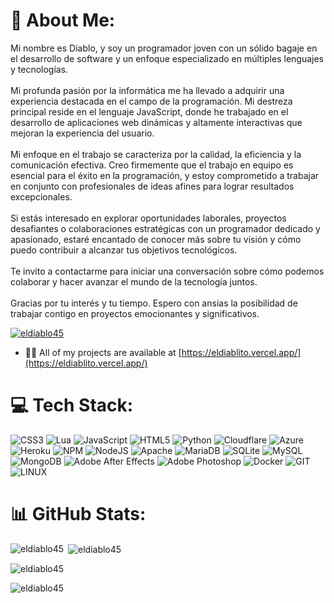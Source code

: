 # 💫 About Me:
Mi nombre es Diablo, y soy un programador joven con un sólido bagaje en el desarrollo de software y un enfoque especializado en múltiples lenguajes y tecnologías.<br><br>Mi profunda pasión por la informática me ha llevado a adquirir una experiencia destacada en el campo de la programación. Mi destreza principal reside en el lenguaje JavaScript, donde he trabajado en el desarrollo de aplicaciones web dinámicas y altamente interactivas que mejoran la experiencia del usuario.<br><br>Mi enfoque en el trabajo se caracteriza por la calidad, la eficiencia y la comunicación efectiva. Creo firmemente que el trabajo en equipo es esencial para el éxito en la programación, y estoy comprometido a trabajar en conjunto con profesionales de ideas afines para lograr resultados excepcionales.<br><br>Si estás interesado en explorar oportunidades laborales, proyectos desafiantes o colaboraciones estratégicas con un programador dedicado y apasionado, estaré encantado de conocer más sobre tu visión y cómo puedo contribuir a alcanzar tus objetivos tecnológicos.<br><br>Te invito a contactarme para iniciar una conversación sobre cómo podemos colaborar y hacer avanzar el mundo de la tecnología juntos.<br><br>Gracias por tu interés y tu tiempo. Espero con ansias la posibilidad de trabajar contigo en proyectos emocionantes y significativos.

<p align="left"> <a href="https://github.com/ryo-ma/github-profile-trophy"><img src="https://github-profile-trophy.vercel.app/?username=eldiablo45" alt="eldiablo45" /></a> </p>

- 👨‍💻 All of my projects are available at [https://eldiablito.vercel.app/](https://eldiablito.vercel.app/)

# 💻 Tech Stack:
![CSS3](https://img.shields.io/badge/css3-%231572B6.svg?style=for-the-badge&logo=css3&logoColor=white) ![Lua](https://img.shields.io/badge/lua-%232C2D72.svg?style=for-the-badge&logo=lua&logoColor=white) ![JavaScript](https://img.shields.io/badge/javascript-%23323330.svg?style=for-the-badge&logo=javascript&logoColor=%23F7DF1E) ![HTML5](https://img.shields.io/badge/html5-%23E34F26.svg?style=for-the-badge&logo=html5&logoColor=white) ![Python](https://img.shields.io/badge/python-3670A0?style=for-the-badge&logo=python&logoColor=ffdd54) ![Cloudflare](https://img.shields.io/badge/Cloudflare-F38020?style=for-the-badge&logo=Cloudflare&logoColor=white) ![Azure](https://img.shields.io/badge/azure-%230072C6.svg?style=for-the-badge&logo=azure-devops&logoColor=white) ![Heroku](https://img.shields.io/badge/heroku-%23430098.svg?style=for-the-badge&logo=heroku&logoColor=white) ![NPM](https://img.shields.io/badge/NPM-%23000000.svg?style=for-the-badge&logo=npm&logoColor=white) ![NodeJS](https://img.shields.io/badge/node.js-6DA55F?style=for-the-badge&logo=node.js&logoColor=white) ![Apache](https://img.shields.io/badge/apache-%23D42029.svg?style=for-the-badge&logo=apache&logoColor=white) ![MariaDB](https://img.shields.io/badge/MariaDB-003545?style=for-the-badge&logo=mariadb&logoColor=white) ![SQLite](https://img.shields.io/badge/sqlite-%2307405e.svg?style=for-the-badge&logo=sqlite&logoColor=white) ![MySQL](https://img.shields.io/badge/mysql-%2300f.svg?style=for-the-badge&logo=mysql&logoColor=white) ![MongoDB](https://img.shields.io/badge/MongoDB-%234ea94b.svg?style=for-the-badge&logo=mongodb&logoColor=white) ![Adobe After Effects](https://img.shields.io/badge/Adobe%20After%20Effects-9999FF.svg?style=for-the-badge&logo=Adobe%20After%20Effects&logoColor=white) ![Adobe Photoshop](https://img.shields.io/badge/adobephotoshop-%2331A8FF.svg?style=for-the-badge&logo=adobephotoshop&logoColor=white) ![Docker](https://img.shields.io/badge/docker-%230db7ed.svg?style=for-the-badge&logo=docker&logoColor=white) ![GIT](https://img.shields.io/badge/Git-fc6d26?style=for-the-badge&logo=git&logoColor=white) ![LINUX](https://img.shields.io/badge/Linux-FCC624?style=for-the-badge&logo=linux&logoColor=black)

# 📊 GitHub Stats:
<p><img align="left" src="https://github-readme-stats.vercel.app/api/top-langs?username=eldiablo45&show_icons=true&locale=en&layout=compact" alt="eldiablo45" /></p>

<p>&nbsp;<img align="center" src="https://github-readme-stats.vercel.app/api?username=eldiablo45&show_icons=true&locale=en" alt="eldiablo45" /></p>

<p><img align="center" src="https://github-readme-streak-stats.herokuapp.com/?user=eldiablo45&" alt="eldiablo45" /></p>

<p align="left"> <img src="https://komarev.com/ghpvc/?username=eldiablo45&label=Profile%20views&color=0e75b6&style=flat" alt="eldiablo45" /> </p>


